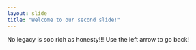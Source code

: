 ```yaml
---
layout: slide
title: "Welcome to our second slide!"
---
```

No legacy is soo rich as honesty!!!
Use the left arrow to go back!
